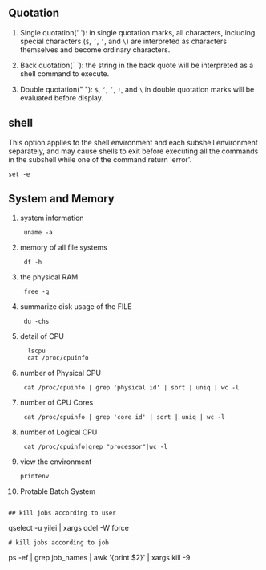 ## Quotation

1. Single quotation(' '): in single quotation marks, all characters, including special characters (`$`, `’`, `‘`, and `\`) are interpreted as characters themselves and become ordinary characters.

2. Back quotation(\` \`): the string in the back quote will be interpreted as a shell command to execute.

3. Double quotation(" "): `$`, `‘`, `’`, `!`, and `\` in double quotation marks will be evaluated before display.

## shell

This option applies to the shell environment and each subshell environment separately, and may cause shells to exit before executing all the commands in the subshell while one of the command return 'error'.

```
set -e 

```

## System and Memory

1. system information

		uname -a

2. memory of all file systems

		df -h
		
3. the physical RAM

		free -g 
		
4. summarize disk usage of the FILE

		du -chs
		
5. detail of CPU

		 lscpu
		 cat /proc/cpuinfo

6. number of Physical CPU

		cat /proc/cpuinfo | grep 'physical id' | sort | uniq | wc -l
		
7. number of CPU Cores

		cat /proc/cpuinfo | grep 'core id' | sort | uniq | wc -l

8. number of Logical CPU

		cat /proc/cpuinfo|grep "processor"|wc -l

9.  view the environment

		printenv
10. Protable Batch System

```

## kill jobs according to user
```
qselect -u yilei | xargs qdel -W force
```
# kill jobs according to job
```
ps -ef | grep job_names | awk '{print $2}' | xargs kill -9
```
